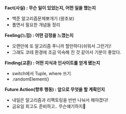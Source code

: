**Fact(사실) : 무슨 일이 있었는지, 어떤 일을 했는지**

- 백준 알고리즘문제뽀개기 (왕초보)
- 풀면서 필요한 개념들 정리

**Feeling(느낌) : 어떤 감정을 느꼈는지**

- 오랜만에 또 알고리즘 푸니까 할만하다(쉬워서 그런가)!
- 그래도 코테 환경에 조금 익숙해 진 것 같아서 기분이 좋았다.

**Finding(교훈) : 어떤 지식과 인사이트를 얻게 됐는지**

- switch에서 Tuple, where 쓰기
- .randomElement()

**Future Action(향후 행동) : 앞으로 무엇을 할 계획인지**

- 내일은 알고리즘과 리팩토링을 반반 나눠서 해야겠다!
- 금요일 회고도 준비하고.. 무슨얘기하지🧐
